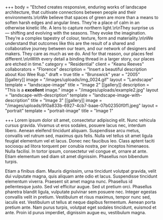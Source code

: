 +++
body = "Etched creates responsive, enduring works of landscape architecture, that cultivate connections between people and their environments.\n\nWe believe that spaces of green are more than a means to soften harsh edges and angular lines. They’re a place of calm in an otherwise kinetic life. A lens to capture northern light.\n\nThey surprise us — shifting and evolving with the seasons. They evoke the imagination. They’re a complex tapestry of colour, texture, form and materiality.\n\nWe understand that outcomes like this are the result of a shared and collaborative journey between our team, and our network of designers and makers. They care as much as we do. And for that reason, our places feel different.\n\nWith every detail a binding thread in a larger story, our places are etched in time."
category = "Residential"
client = "Keanu Reeves"
collaborators = "Florence"
description = "Insert a beautiful description about Koo Wee Rup."
draft = true
title = "Brunswick"
year = "2005"
[[gallery]]
image = "/images/uploads/img_0024.gif"
layout = "Landscape"
template = "landscape-image"
title = "Image 2"
[[gallery]]
description = "This is a **excellent** image."
image = "/images/uploads/example2.jpg"
layout = "landscape-with-description"
template = "landscape-image-with-description"
title = "Image 3"
[[gallery]]
image = "/images/uploads/910a833b-6927-4cb7-baae-07b02350f0f1.jpeg"
layout = "portrait"
template = "portrait-image"
title = "Image 1"

+++
Lorem ipsum dolor sit amet, consectetur adipiscing elit. Nunc vehicula cursus gravida. Vivamus ut eros sodales, posuere lacus nec, interdum libero. Aenean eleifend tincidunt aliquam. Suspendisse arcu metus, convallis vel rutrum sed, maximus quis felis. Nulla vel tellus sit amet ligula feugiat elementum vel et lacus. Donec nec faucibus leo. Class aptent taciti sociosqu ad litora torquent per conubia nostra, per inceptos himenaeos. Nulla facilisi. In tortor ipsum, consectetur vel congue et, ornare at ante. Etiam elementum sed diam sit amet dignissim. Phasellus non bibendum turpis.

Etiam a finibus diam. Mauris dignissim, urna tincidunt volutpat gravida, velit dui vulputate magna, quis aliquam ante odio et lacus. Suspendisse tincidunt elementum viverra. Praesent sit amet magna nunc. Phasellus id pellentesque justo. Sed vel efficitur augue. Sed ut pretium orci. Phasellus pharetra blandit ligula, vulputate pulvinar sem posuere nec. Integer egestas convallis velit in pretium. Vestibulum et risus maximus, tempor nunc sed, iaculis est. Vestibulum ut tellus at neque dapibus fermentum. Aenean porta pretium ante. Nam purus turpis, volutpat eget sodales tincidunt, euismod et ante. Proin id purus imperdiet, dignissim augue eu, vestibulum magna.